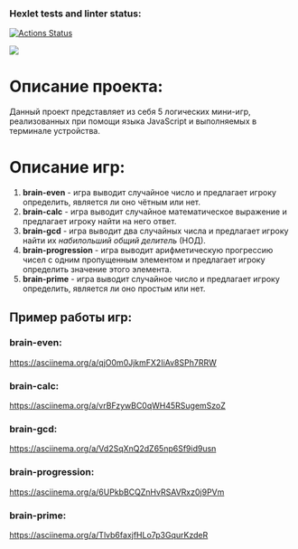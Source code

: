 ### Hexlet tests and linter status:
[![Actions Status](https://github.com/Iska-228/frontend-project-44/actions/workflows/hexlet-check.yml/badge.svg)](https://github.com/Iska-228/frontend-project-44/actions)

<a href="https://codeclimate.com/github/Iska-228/frontend-project-44/maintainability"><img src="https://api.codeclimate.com/v1/badges/5bb47458c419d3fb3c11/maintainability" /></a>

# Описание проекта:
Данный проект представляет из себя 5 логических мини-игр, реализованных при помощи языка JavaScript и выполняемых в терминале устройства.

# Описание игр:
1. **brain-even** - игра выводит случайное число и предлагает игроку определить, является ли оно чётным или нет.
2. **brain-calc** - игра выводит случайное математическое выражение и предлагает игроку найти на него ответ.
3. **brain-gcd** - игра выводит два случайных числа и предлагает игроку найти их *набилольший общий делитель* (НОД).
4. **brain-progression** - игра выводит арифметическую прогрессию чисел с одним пропущенным элементом и предлагает игроку определить значение этого элемента.
5. **brain-prime** - игра выводит случайное число и предлагает игроку определить, является ли оно простым или нет.

Пример работы игр:
----------

### brain-even:
<https://asciinema.org/a/qjO0m0JjkmFX2IiAv8SPh7RRW>

### brain-calc:
<https://asciinema.org/a/vrBFzywBC0qWH45RSugemSzoZ>

### brain-gcd:
<https://asciinema.org/a/Vd2SqXnQ2dZ65np6Sf9id9usn>

### brain-progression:
<https://asciinema.org/a/6UPkbBCQZnHvRSAVRxz0j9PVm>

### brain-prime:
<https://asciinema.org/a/Tlvb6faxjfHLo7p3GqurKzdeR>
